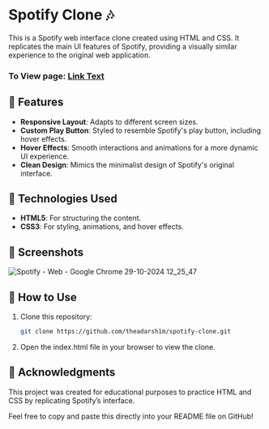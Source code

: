 # Spotify Clone 🎶

This is a Spotify web interface clone created using HTML and CSS. It replicates the main UI features of Spotify, providing a visually similar experience to the original web application.

### To View page: [Link Text](https://theadarsh1m.github.io/Spotify-Clone/)


## 🌟 Features

- **Responsive Layout**: Adapts to different screen sizes.
- **Custom Play Button**: Styled to resemble Spotify's play button, including hover effects.
- **Hover Effects**: Smooth interactions and animations for a more dynamic UI experience.
- **Clean Design**: Mimics the minimalist design of Spotify's original interface.

## 🚀 Technologies Used

- **HTML5**: For structuring the content.
- **CSS3**: For styling, animations, and hover effects.

## 📸 Screenshots
![Spotify - Web - Google Chrome 29-10-2024 12_25_47](https://github.com/user-attachments/assets/e751aadf-0ea1-45ad-85f6-2a41d12fd445)

## 📂 How to Use

1. Clone this repository:

   ```bash
   git clone https://github.com/theadarsh1m/spotify-clone.git

2. Open the index.html file in your browser to view the clone.

## 🎉 Acknowledgments
This project was created for educational purposes to practice HTML and CSS by replicating Spotify’s interface.

Feel free to copy and paste this directly into your README file on GitHub!

